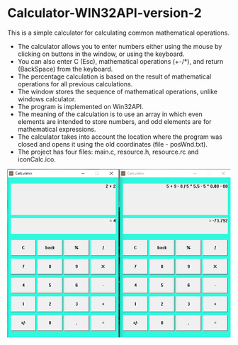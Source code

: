# Calculator-WIN32API-version-2
This is a simple calculator for calculating common mathematical operations.
- The calculator allows you to enter numbers either using the mouse by clicking on buttons in the window, or using the keyboard.
- You can also enter C (Esc), mathematical operations (+-/*), and return (BackSpace) from the keyboard.
- The percentage calculation is based on the result of mathematical operations for all previous calculations.
- The window stores the sequence of mathematical operations, unlike windows calculator.
- The program is implemented on Win32API.
- The meaning of the calculation is to use an array in which even elements are intended to store numbers, and odd elements are for mathematical expressions.
- The calculator takes into account the location where the program was closed and opens it using the old coordinates (file - posWnd.txt).
- The project has four files: main.c, resource.h, resource.rc and iconCalc.ico.

![Image alt](https://github.com/Alex-0024/Calculator-WIN32API/blob/main/foto%20calculator.png)
